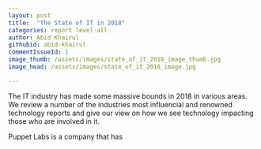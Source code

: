 ```yaml
---
layout: post
title:  "The State of IT in 2018"
categories: report level-all
author: Abid Khairul
githubid: abid-khairul
commentIssueId: 1
image_thumb: /assets/images/state_of_it_2018_image_thumb.jpg
image_head: /assets/images/state_of_it_2018_image.jpg

---
```


The IT industry has made some massive bounds in 2018 in various areas. We review a number of the industries most influencial and renowned technology reports and give our view on how we see technology impacting those who are involved in it.

Puppet Labs is a company that has 
